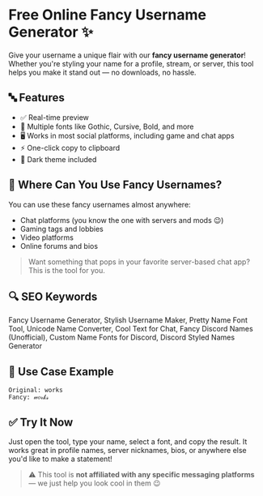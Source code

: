 # Free Online Fancy Username Generator ✨

Give your username a unique flair with our **fancy username generator**! Whether you're styling your name for a profile, stream, or server, this tool helps you make it stand out — no downloads, no hassle.

## 🔤 Features
- ✅ Real-time preview
- 🎨 Multiple fonts like Gothic, Cursive, Bold, and more
- 🖥️ Works in most social platforms, including game and chat apps
- ⚡ One-click copy to clipboard
- 🌙 Dark theme included

## 💬 Where Can You Use Fancy Usernames?
You can use these fancy usernames almost anywhere:
- Chat platforms (you know the one with servers and mods 😉)
- Gaming tags and lobbies
- Video platforms
- Online forums and bios

> Want something that pops in your favorite server-based chat app? This is the tool for you.

## 🔍 SEO Keywords
Fancy Username Generator, Stylish Username Maker, Pretty Name Font Tool, Unicode Name Converter, Cool Text for Chat, Fancy Discord Names (Unofficial), Custom Name Fonts for Discord, Discord Styled Names Generator

## 🤖 Use Case Example
```text
Original: works  
Fancy: 𝓌𝑜𝓇𝓀𝓈
````

## ✅ Try It Now

Just open the tool, type your name, select a font, and copy the result. It works great in profile names, server nicknames, bios, or anywhere else you'd like to make a statement!

> ⚠️ This tool is **not affiliated with any specific messaging platforms** — we just help you look cool in them 😉